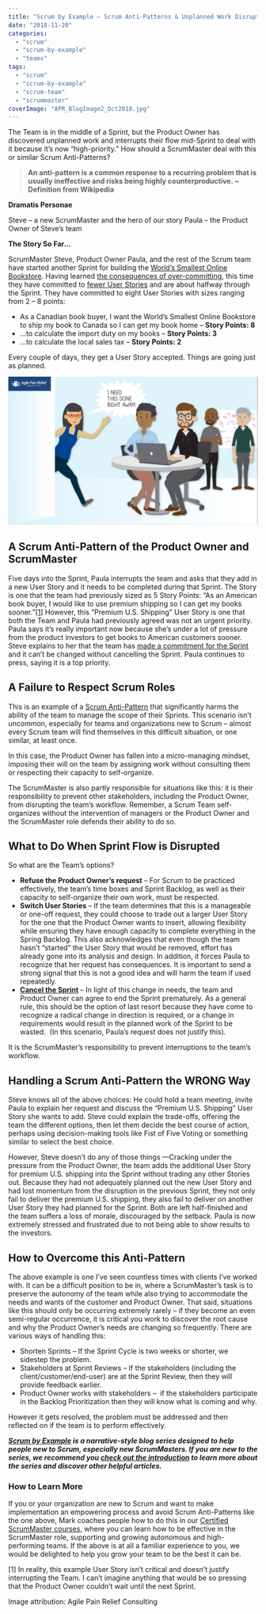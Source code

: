 ```yaml
---
title: "Scrum by Example – Scrum Anti-Patterns & Unplanned Work Disrupting the Sprint"
date: "2018-11-20"
categories: 
  - "scrum"
  - "scrum-by-example"
  - "teams"
tags: 
  - "scrum"
  - "scrum-by-example"
  - "scrum-team"
  - "scrummaster"
coverImage: "APR_BlogImage2_Oct2018.jpg"
---
```


The Team is in the middle of a Sprint, but the Product Owner has discovered unplanned work and interrupts their flow mid-Sprint to deal with it because it’s now “high-priority.” How should a ScrumMaster deal with this or similar Scrum Anti-Patterns?

> **An anti-pattern is a common response to a recurring problem that is usually ineffective and risks being highly counterproductive. ~ Definition from Wikipedia**

**Dramatis Personae**

Steve – a new ScrumMaster and the hero of our story Paula – the Product Owner of Steve’s team

**The Story So Far...**

ScrumMaster Steve, Product Owner Paula, and the rest of the Scrum team have started another Sprint for building the [World’s Smallest Online Bookstore](/blog/scrum-by-example.html). Having learned [the consequences of over-committing](/blog/scrum-by-example-the-story-of-an-incomplete-sprint.html), this time they have committed to [fewer User Stories](/blog/lifecycle-of-a-user-story.html) and are about halfway through the Sprint. They have committed to eight User Stories with sizes ranging from 2 – 8 points:

- As a Canadian book buyer, I want the World’s Smallest Online Bookstore to ship my book to Canada so I can get my book home – **Story Points: 8**
- ...to calculate the import duty on my books – **Story Points: 3**
- ...to calculate the local sales tax – **Story Points: 2**

Every couple of days, they get a User Story accepted. Things are going just as planned.

![Scrum Anti-Patterns & Unplanned Work Disrupting the Sprint](images/APR_BlogImage2_Oct2018-1024x607.jpg)

## A Scrum Anti-Pattern of the Product Owner and ScrumMaster

Five days into the Sprint, Paula interrupts the team and asks that they add in a new User Story and it needs to be completed during that Sprint. The Story is one that the team had previously sized as 5 Story Points: “As an American book buyer, I would like to use premium shipping so I can get my books sooner.”\[[1](#footnotes)\] However, this “Premium U.S. Shipping” User Story is one that both the Team and Paula had previously agreed was not an urgent priority. Paula says it’s really important now because she’s under a lot of pressure from the product investors to get books to American customers sooner. Steve explains to her that the team has [made a commitment for the Sprint](https://resources.scrumalliance.org/Article/quick-guide-things-scrum) and it can’t be changed without cancelling the Sprint. Paula continues to press, saying it is a top priority.

## A Failure to Respect Scrum Roles

This is an example of a [Scrum Anti-Pattern](/blog/scrum-anti-patterns.html) that significantly harms the ability of the team to manage the scope of their Sprints. This scenario isn’t uncommon, especially for teams and organizations new to Scrum – almost every Scrum team will find themselves in this difficult situation, or one similar, at least once.

In this case, the Product Owner has fallen into a micro-managing mindset, imposing their will on the team by assigning work without consulting them or respecting their capacity to self-organize.

The ScrumMaster is also partly responsible for situations like this: it is their responsibility to prevent other stakeholders, including the Product Owner, from disrupting the team’s workflow. Remember, a Scrum Team self-organizes without the intervention of managers or the Product Owner and the ScrumMaster role defends their ability to do so.

## What to Do When Sprint Flow is Disrupted

So what are the Team’s options?

- **Refuse the Product Owner’s request** – For Scrum to be practiced effectively, the team’s time boxes and Sprint Backlog, as well as their capacity to self-organize their own work, must be respected.
- **Switch User Stories** – If the team determines that this is a manageable or one-off request, they could choose to trade out a larger User Story for the one that the Product Owner wants to insert, allowing flexibility while ensuring they have enough capacity to complete everything in the Spring Backlog. This also acknowledges that even though the team hasn’t “started” the User Story that would be removed, effort has already gone into its analysis and design. In addition, it forces Paula to recognize that her request has consequences. It is important to send a strong signal that this is not a good idea and will harm the team if used repeatedly.
- [**Cancel the Sprint**](https://www.mountaingoatsoftware.com/blog/making-the-decision-to-abnormally-terminate-a-sprint) – In light of this change in needs, the team and Product Owner can agree to end the Sprint prematurely. As a general rule, this should be the option of last resort because they have come to recognize a radical change in direction is required, or a change in requirements would result in the planned work of the Sprint to be wasted.  (In this scenario, Paula’s request does not justify this).

It is the ScrumMaster’s responsibility to prevent interruptions to the team’s workflow.

## Handling a Scrum Anti-Pattern the WRONG Way

Steve knows all of the above choices: He could hold a team meeting, invite Paula to explain her request and discuss the “Premium U.S. Shipping” User Story she wants to add. Steve could explain the trade-offs, offering the team the different options, then let them decide the best course of action, perhaps using decision-making tools like Fist of Five Voting or something similar to select the best choice.

However, Steve doesn’t do any of those things —Cracking under the pressure from the Product Owner, the team adds the additional User Story for premium U.S. shipping into the Sprint without trading any other Stories out. Because they had not adequately planned out the new User Story and had lost momentum from the disruption in the previous Sprint, they not only fail to deliver the premium U.S. shipping, they also fail to deliver on another User Story they had planned for the Sprint. Both are left half-finished and the team suffers a loss of morale, discouraged by the setback. Paula is now extremely stressed and frustrated due to not being able to show results to the investors.

## How to Overcome this Anti-Pattern

The above example is one I’ve seen countless times with clients I’ve worked with. It can be a difficult position to be in, where a ScrumMaster’s task is to preserve the autonomy of the team while also trying to accommodate the needs and wants of the customer and Product Owner. That said, situations like this should only be occurring extremely rarely – if they become an even semi-regular occurrence, it is critical you work to discover the root cause and why the Product Owner’s needs are changing so frequently. There are various ways of handling this:

- Shorten Sprints – If the Sprint Cycle is two weeks or shorter, we sidestep the problem.
- Stakeholders at Sprint Reviews – If the stakeholders (including the client/customer/end-user) are at the Sprint Review, then they will provide feedback earlier.
- Product Owner works with stakeholders –  if the stakeholders participate in the Backlog Prioritization then they will know what is coming and why.

However it gets resolved, the problem must be addressed and then reflected on if the team is to perform effectively.

_**[Scrum by Example](/blog/category/scrum-by-example) is a narrative-style blog series designed to help people new to Scrum, especially new ScrumMasters. If you are new to the series, we recommend you [check out the introduction](/blog/scrum-by-example.html) to learn more about the series and discover other helpful articles.**_

### How to Learn More

If you or your organization are new to Scrum and want to make implementation an empowering process and avoid Scrum Anti-Patterns like the one above, Mark coaches people how to do this in our [Certified ScrumMaster courses](/certified-scrummaster-csm-training?utm_source=blogSbEAntiPatterns), where you can learn how to be effective in the ScrumMaster role, supporting and growing autonomous and high-performing teams. If the above is at all a familiar experience to you, we would be delighted to help you grow your team to be the best it can be.

\[1\] In reality, this example User Story isn’t critical and doesn’t justify interrupting the Team. I can’t imagine anything that would be so pressing that the Product Owner couldn’t wait until the next Sprint.

Image attribution: Agile Pain Relief Consulting
